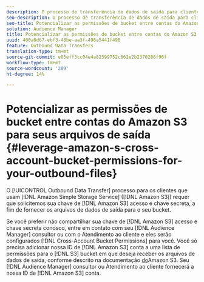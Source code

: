 ```yaml
---
description: O processo de transferência de dados de saída para clientes que usam o Amazon Simple Armazenamento Service (Amazon S3) exige que solicitemos sua chave de acesso e chave secreta do Amazon S3 para entregar os arquivos de dados de saída ao seu bucket.
seo-description: O processo de transferência de dados de saída para clientes que usam o Amazon Simple Armazenamento Service (Amazon S3) exige que solicitemos sua chave de acesso e chave secreta do Amazon S3 para entregar os arquivos de dados de saída ao seu bucket.
seo-title: Potencializar as permissões de bucket entre contas do Amazon S3 para seus arquivos de saída
solution: Audience Manager
title: Potencializar as permissões de bucket entre contas do Amazon S3 para seus arquivos de saída
uuid: 400a8d67-ebf3-48be-aa3f-498a5441f498
feature: Outbound Data Transfers
translation-type: tm+mt
source-git-commit: e05eff3cc04e4a82399752c862e2b2370286f96f
workflow-type: tm+mt
source-wordcount: '209'
ht-degree: 14%

---
```



# Potencializar as permissões de bucket entre contas do Amazon S3 para seus arquivos de saída {#leverage-amazon-s-cross-account-bucket-permissions-for-your-outbound-files}

O [!UICONTROL Outbound Data Transfer] processo para os clientes que usam [!DNL Amazon Simple Storage Service] ([!DNL Amazon S3]) requer que solicitemos sua chave de [!DNL Amazon S3] acesso e chave secreta, a fim de fornecer os arquivos de dados de saída para o seu bucket.

Se você preferir não compartilhar sua chave de [!DNL Amazon S3] acesso e chave secreta conosco, entre em contato com seu [!DNL Audience Manager] consultor ou com o Atendimento ao cliente e eles serão configurados [!DNL Cross-Account Bucket Permissions] para você. Você só precisa adicionar nossa ID de [!DNL Amazon S3] conta a uma lista de permissões para o [!DNL S3] bucket em que deseja receber os arquivos de dados de saída, conforme descrito na documentação [do](https://docs.aws.amazon.com/AmazonS3/latest/dev/example-walkthroughs-managing-access-example2.html)Amazon S3. Seu [!DNL Audience Manager] consultor ou Atendimento ao cliente fornecerá a nossa ID de [!DNL Amazon S3] conta.